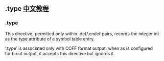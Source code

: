.type [中文教程](https://biscuitos.github.io/blog/GNUASM-.type/)
--------------------------------------------------

### .type

This directive, permitted only within .def/.endef pairs, records the integer 
int as the type attribute of a symbol table entry.

‘.type’ is associated only with COFF format output; when as is configured 
for b.out output, it accepts this directive but ignores it.
